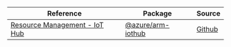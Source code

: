 | Reference | Package | Source |
|---|---|---|
|[Resource Management - IoT Hub](arm-iothub-readme)|[@azure/arm-iothub](https://www.npmjs.com/package/@azure/arm-iothub)|[Github](https://github.com/Azure/azure-sdk-for-js/blob/main/sdk/iothub/arm-iothub)|
